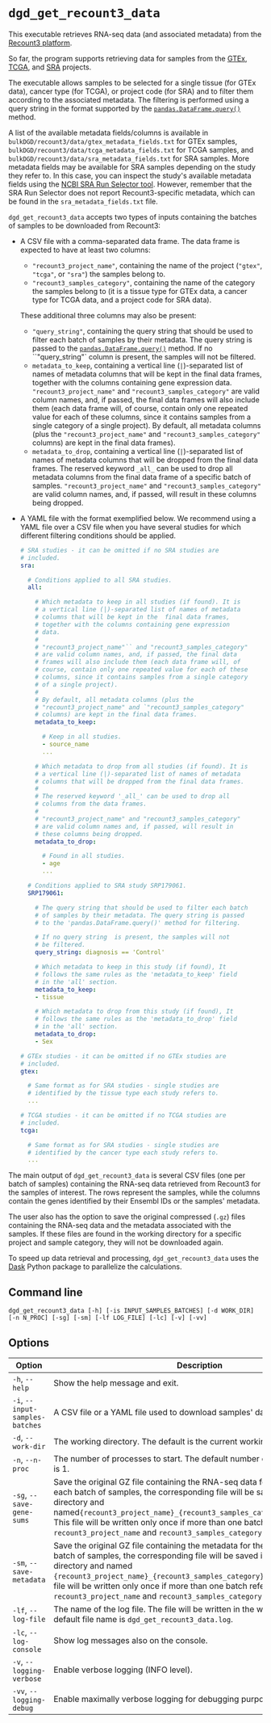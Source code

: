 # `dgd_get_recount3_data`

This executable retrieves RNA-seq data (and associated metadata) from the [Recount3 platform](https://rna.recount.bio/).

So far, the program supports retrieving data for samples from the [GTEx](https://gtexportal.org/home/), [TCGA](https://www.cancer.gov/ccg/research/genome-sequencing/tcga), and [SRA](https://www.ncbi.nlm.nih.gov/sra) projects.

The executable allows samples to be selected for a single tissue (for GTEx data), cancer type (for TCGA), or project code (for SRA) and to filter them according to the associated metadata. The filtering is performed using a query string in the format supported by the [`pandas.DataFrame.query()`](https://pandas.pydata.org/docs/reference/api/pandas.DataFrame.query.html) method.

A list of the available metadata fields/columns is available in `bulkDGD/recount3/data/gtex_metadata_fields.txt` for GTEx samples, `bulkDGD/recount3/data/tcga_metadata_fields.txt` for TCGA samples, and `bulkDGD/recount3/data/sra_metadata_fields.txt` for SRA samples. More metadata fields may be available for SRA samples depending on the study they refer to. In this case, you can inspect the study's available metadata fields using the [NCBI SRA Run Selector tool](https://www.ncbi.nlm.nih.gov/Traces/study/). However, remember that the SRA Run Selector does not report Recount3-specific metadata, which can be found in the `sra_metadata_fields.txt` file.

`dgd_get_recount3_data` accepts two types of inputs containing the batches of samples to be downloaded from Recount3:

* A CSV file with a comma-separated data frame. The data frame is expected to have at least two columns:

  * `"recount3_project_name"`, containing the name of the project (`"gtex"`, `"tcga"`, or `"sra"`) the samples belong to.
  * `"recount3_samples_category"`, containing the name of the category the samples belong to (it is a tissue type for GTEx data, a cancer type for TCGA data, and a project code for SRA data).

  These additional three columns may also be present:

  * `"query_string"`, containing the query string that should be used to filter each batch of samples by their metadata. The query string is passed to the [`pandas.DataFrame.query()`](https://pandas.pydata.org/docs/reference/api/pandas.DataFrame.query.html) method. If no ``"query_string"` column is present, the samples will not be filtered.
  * ``metadata_to_keep``, containing a vertical line (`|`)-separated list of names of metadata columns that will be kept in the final data frames, together with the columns containing gene expression data. `"recount3_project_name"` and `"recount3_samples_category"` are valid column names, and, if passed, the final data frames will also include them (each data frame will, of course, contain only one repeated value for each of these columns, since it contains samples from a single category of a single project). By default, all metadata columns (plus the `"recount3_project_name"` and `"recount3_samples_category"` columns) are kept in the final data frames).
  * ``metadata_to_drop``, containing a vertical line (`|`)-separated list of names of metadata columns that will be dropped from the final data frames. The reserved keyword `_all_` can be used to drop all metadata columns from the final data frame of a specific batch of samples. `"recount3_project_name"` and `"recount3_samples_category"` are valid column names, and, if passed, will result in these columns being dropped.

* A YAML file with the format exemplified below. We recommend using a YAML file over a CSV file when you have several studies for which different filtering conditions should be applied.

  ```yaml
  # SRA studies - it can be omitted if no SRA studies are
  # included.
  sra:
  
    # Conditions applied to all SRA studies.
    all:
  
      # Which metadata to keep in all studies (if found). It is
      # a vertical line (|)-separated list of names of metadata
      # columns that will be kept in the  final data frames,
      # together with the columns containing gene expression
      # data.
      #
      # "recount3_project_name"`` and "recount3_samples_category"
      # are valid column names, and, if passed, the final data
      # frames will also include them (each data frame will, of
      # course, contain only one repeated value for each of these
      # columns, since it contains samples from a single category
      # of a single project).
      #
      # By default, all metadata columns (plus the
      # "recount3_project_name" and `"recount3_samples_category"
      # columns) are kept in the final data frames.
      metadata_to_keep:
  
        # Keep in all studies.
        - source_name
        ...
  
      # Which metadata to drop from all studies (if found). It is
      # a vertical line (|)-separated list of names of metadata
      # columns that will be dropped from the final data frames.
      #
      # The reserved keyword '_all_' can be used to drop all
      # columns from the data frames.
      #
      # "recount3_project_name" and "recount3_samples_category"
      # are valid column names and, if passed, will result in
      # these columns being dropped.
      metadata_to_drop:
  
        # Found in all studies.
        - age
        ...
  
    # Conditions applied to SRA study SRP179061.
    SRP179061:
  
      # The query string that should be used to filter each batch
      # of samples by their metadata. The query string is passed
      # to the 'pandas.DataFrame.query()' method for filtering.
  
      # If no query string  is present, the samples will not
      # be filtered.
      query_string: diagnosis == 'Control'
  
      # Which metadata to keep in this study (if found), It
      # follows the same rules as the 'metadata_to_keep' field
      # in the 'all' section.
      metadata_to_keep:
      - tissue
  
      # Which metadata to drop from this study (if found), It
      # follows the same rules as the 'metadata_to_drop' field
      # in the 'all' section.
      metadata_to_drop:
      - Sex
  
  # GTEx studies - it can be omitted if no GTEx studies are
  # included.
  gtex:
  
    # Same format as for SRA studies - single studies are
    # identified by the tissue type each study refers to.
    ...
  
  # TCGA studies - it can be omitted if no TCGA studies are
  # included.
  tcga:
  
    # Same format as for SRA studies - single studies are
    # identified by the cancer type each study refers to.
    ...
  ```

The main output of `dgd_get_recount3_data` is several CSV files (one per batch of samples) containing the RNA-seq data retrieved from Recount3 for the samples of interest. The rows represent the samples, while the columns contain the genes identified by their Ensembl IDs or the samples' metadata.

The user also has the option to save the original compressed (`.gz`) files containing the RNA-seq data and the metadata associated with the samples. If these files are found in the working directory for a specific project and sample category, they will not be downloaded again.

To speed up data retrieval and processing,  `dgd_get_recount3_data` uses the [Dask](https://www.dask.org/) Python package to parallelize the calculations.

## Command line

```
dgd_get_recount3_data [-h] [-is INPUT_SAMPLES_BATCHES] [-d WORK_DIR] [-n N_PROC] [-sg] [-sm] [-lf LOG_FILE] [-lc] [-v] [-vv]
```

## Options

| Option                          | Description                                                  |
| ------------------------------- | ------------------------------------------------------------ |
| `-h`, `--help`                  | Show the help message and exit.                              |
| `-i`, `--input-samples-batches` | A CSV file or a YAML file used to download samples' data in bulk. |
| `-d`, `--work-dir`              | The working directory. The default is the current working directory. |
| `-n`, `--n-proc`                | The number of processes to start. The default number of processes started is 1. |
| `-sg`, `--save-gene-sums`       | Save the original GZ file containing the RNA-seq data for the samples. For each batch of samples, the corresponding file will be saved in the working directory and named`{recount3_project_name}_{recount3_samples_category}_gene_sums.gz`. This file will be written only once if more than one batch refers to the same `recount3_project_name` and `recount3_samples_category`. |
| `-sm`, `--save-metadata`        | Save the original GZ file containing the metadata for the samples. For each batch of samples, the corresponding file will be saved in the working directory and named `{recount3_project_name}_{recount3_samples_category}_metadata.gz`. This file will be written only once if more than one batch refers to the same `recount3_project_name` and `recount3_samples_category`. |
| `-lf`, `--log-file`             | The name of the log file. The file will be written in the working directory. The default file name is `dgd_get_recount3_data.log`. |
| `-lc`, `--log-console`          | Show log messages also on the console.                       |
| `-v`, `--logging-verbose`       | Enable verbose logging (INFO level).                         |
| `-vv`, `--logging-debug`        | Enable maximally verbose logging for debugging purposes (DEBUG level). |